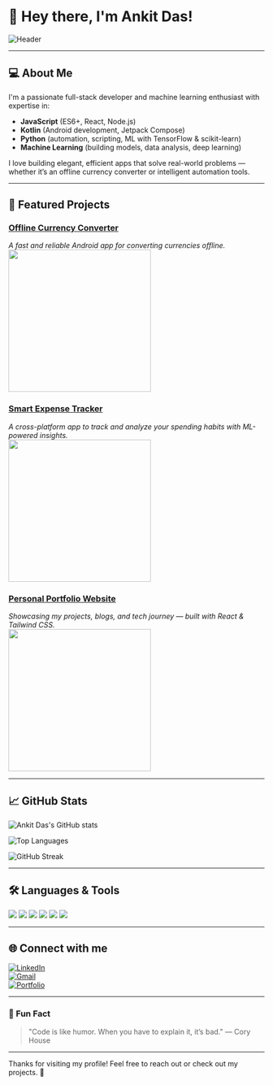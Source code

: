 # 👋 Hey there, I'm Ankit Das!

![Header](https://media.giphy.com/media/l0MYt5jPR6QX5pnqM/giphy.gif)

---

## 💻 About Me

I'm a passionate full-stack developer and machine learning enthusiast with expertise in:

- **JavaScript** (ES6+, React, Node.js)  
- **Kotlin** (Android development, Jetpack Compose)  
- **Python** (automation, scripting, ML with TensorFlow & scikit-learn)  
- **Machine Learning** (building models, data analysis, deep learning)

I love building elegant, efficient apps that solve real-world problems — whether it’s an offline currency converter or intelligent automation tools.

---

## 🚀 Featured Projects

### [Offline Currency Converter](https://github.com/ankitdas/OfflineCurrencyConverter)  
_A fast and reliable Android app for converting currencies offline._  
<img src="https://media.giphy.com/media/3o7aD2saalBwwftBIY/giphy.gif" width="280"/>

### [Smart Expense Tracker](https://github.com/ankitdas/SmartExpenseTracker)  
_A cross-platform app to track and analyze your spending habits with ML-powered insights._  
<img src="https://media.giphy.com/media/26gJA4A1xR28BOw5W/giphy.gif" width="280"/>

### [Personal Portfolio Website](https://ankitdas.github.io)  
_Showcasing my projects, blogs, and tech journey — built with React & Tailwind CSS._  
<img src="https://media.giphy.com/media/l0MYB8Ory7Hqefo9a/giphy.gif" width="280"/>

---

## 📈 GitHub Stats

![Ankit Das's GitHub stats](https://github-readme-stats.vercel.app/api?username=ankitdas&show_icons=true&theme=radical&count_private=true)

![Top Languages](https://github-readme-stats.vercel.app/api/top-langs/?username=ankitdas&layout=compact&theme=radical)

![GitHub Streak](https://streak-stats.demolab.com/?user=ankitdas&theme=radical)

---

## 🛠️ Languages & Tools

<img src="https://img.shields.io/badge/JavaScript-F7DF1E?style=for-the-badge&logo=javascript&logoColor=black"/> 
<img src="https://img.shields.io/badge/Kotlin-7F52FF?style=for-the-badge&logo=kotlin&logoColor=white"/> 
<img src="https://img.shields.io/badge/Python-3776AB?style=for-the-badge&logo=python&logoColor=white"/>
<img src="https://img.shields.io/badge/Machine_Learning-FF6F61?style=for-the-badge&logo=TensorFlow&logoColor=white"/>
<img src="https://img.shields.io/badge/React-61DAFB?style=for-the-badge&logo=react&logoColor=black"/>
<img src="https://img.shields.io/badge/Node.js-339933?style=for-the-badge&logo=nodedotjs&logoColor=white"/>

---

## 🌐 Connect with me

[![LinkedIn](https://img.shields.io/badge/LinkedIn-blue?style=flat&logo=linkedin&logoColor=white)](https://www.linkedin.com/in/ankitdas/)  
[![Gmail](https://img.shields.io/badge/Gmail-red?style=flat&logo=gmail&logoColor=white)](mailto:ankitdas@example.com)  
[![Portfolio](https://img.shields.io/badge/Portfolio-lightgrey?style=flat&logo=github&logoColor=black)](https://ankitdas.github.io)

---

### 🎯 Fun Fact

> "Code is like humor. When you have to explain it, it’s bad." — Cory House

---

Thanks for visiting my profile! Feel free to reach out or check out my projects. 🚀  

